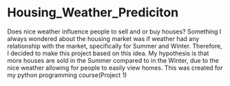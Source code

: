 # Housing_Weather_Prediciton
Does nice weather influence people to sell and or buy houses? Something I always
wondered about the housing market was if weather had any relationship with the market,
specifically for Summer and Winter. Therefore, I decided to make this project based on this idea.
My hypothesis is that more houses are sold in the Summer compared to in the Winter, due to the
nice weather allowing for people to easily view homes. This was created for my python programming course(Project 1)
